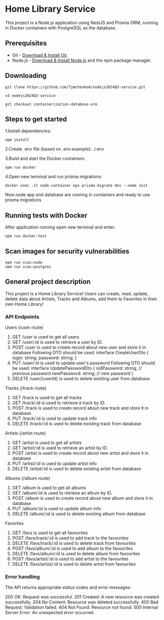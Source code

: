 # Home Library Service
This project is a Node.js application using NestJS and Prisma ORM, running in Docker containers with PostgreSQL as the database.

## Prerequisites

- Git - [Download & Install Git](https://git-scm.com/downloads).
- Node.js - [Download & Install Node.js](https://nodejs.org/en/download/) and the npm package manager.

## Downloading

```
git clone https://github.com/TymchenkoA/nodejs2024Q3-service.git

cd nodejs2024Q3-service

git checkout containerization-database-orm
```

## Steps to get started

1.Install dependencies: 
```
npm install
```
2.Create .env file (based on .env.example): ./.env

3.Build and start the Docker containers: 
```
npm run docker
```
4.Open new terminal and run prisma migrations: 

```
docker exec -it node-container npx prisma migrate dev --name init
```
Now node app and database are running in containers and ready to use prisma migrations

## Running tests with Docker
After application running open new terminal and enter:
```
npm run docker:test
```

## Scan images for security vulnerabilities
```
npm run scan:node
npm run scan:postgres
```

## General project description
This project is a Home Library Service! Users can create, read, update, delete data about Artists, Tracks and Albums, add them to Favorites in their own Home Library!

### API Endpoints

Users  (/user route)
1. GET /user is used to get all users
2. GET /user/:id is used to retrieve a user by ID.
3. POST /user is used to create record about new user and store it in database
    Following DTO should be used:
    interface CreateUserDto {
        login: string;
        password: string;
    }
4. PUT /user/:id is used to update user's password
    Following DTO should be used:
    interface UpdatePasswordDto {
        oldPassword: string; // previous password
        newPassword: string; // new password
    }
5. DELETE /user/{userId} is used to delete existing user from database

Tracks (/track route)
1. GET /track is used to get all tracks
2. GET /track/:id is used to retrieve a track by ID.
3. POST /track is used to create record about new track and store it in database
4. PUT /track/:id is used to update track info
5. DELETE /track/:id is used to delete existing track from database

Artists (/artist route)
1. GET /artist is used to get all artists
2. GET /artist/:id is used to retrieve an artist by ID.
3. POST /artist is used to create record about new artist and store it in database
4. PUT /artist/:id is used to update artist info
5. DELETE /artist/:id is used to delete existing artist from database

Albums (/album route)
1. GET /album is used to get all albums
2. GET /album/:id is used to retrieve an album by ID.
3. POST /album is used to create record about new album and store it in database
4. PUT /album/:id is used to update album info
5. DELETE /album/:id is used to delete existing album from database

Favorites
1. GET /favs is used to get all favourites
2. POST /favs/track/:id is used to add track to the favourites
3. DELETE /favs/track/:id is used to delete track from favourites
4. POST /favs/album/:id is used to add album to the favourites
5. DELETE /favs/album/:id is used to delete album from favourites
6. POST /favs/artist/:id is used to add artist to the favourites
7. DELETE /favs/artist/:id is used to delete artist from favourites

### Error handling
The API returns appropriate status codes and error messages:

200 OK: Request was successful.
201 Created: A new resource was created successfully.
204 No Content: Resource was deleted successfully.
400 Bad Request: Validation failed.
404 Not Found: Resource not found.
500 Internal Server Error: An unexpected error occurred.
